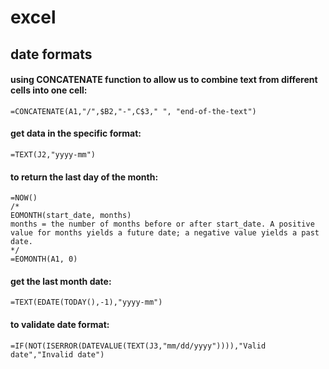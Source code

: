 # excel

## date formats

#### using CONCATENATE function to allow us to combine text from different cells into one cell:

```vbnet
=CONCATENATE(A1,"/",$B2,"-",C$3," ", "end-of-the-text")
```

#### get data in the specific format:
```vbnet
=TEXT(J2,"yyyy-mm")
```

#### to return the last day of the month:
```vbnet
=NOW()
/*
EOMONTH(start_date, months)
months = the number of months before or after start_date. A positive value for months yields a future date; a negative value yields a past date.
*/
=EOMONTH(A1, 0)
```
#### get the last month date:
```vbnet
=TEXT(EDATE(TODAY(),-1),"yyyy-mm")
```

#### to validate date format:
```vbnet
=IF(NOT(ISERROR(DATEVALUE(TEXT(J3,"mm/dd/yyyy")))),"Valid date","Invalid date")
```